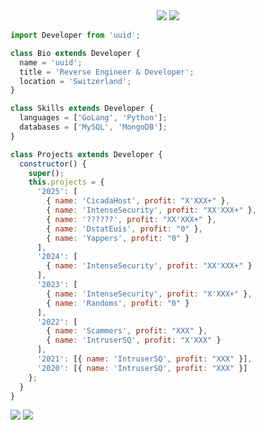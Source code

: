 <div style="text-align: center;">
  <img src="https://komarev.com/ghpvc/?username=imuuid" />
  <img src="https://cdn.discordapp.com/attachments/1128460993257799743/1147197245062643712/uuid.gif?ex=653bdcb1&is=652967b1&hm=ffe8dc1340771a5a71e119e188112fd4ff2798628ffc1b65be310842e0a84502&" />
</div>

```js
import Developer from 'uuid';

class Bio extends Developer {
  name = 'uuid';
  title = 'Reverse Engineer & Developer';
  location = 'Switzerland';
}

class Skills extends Developer {
  languages = ['GoLang', 'Python'];
  databases = ['MySQL', 'MongoDB'];
}

class Projects extends Developer {
  constructor() {
    super();
    this.projects = {
      '2025': [
        { name: 'CicadaHost', profit: "X'XXX+" },
        { name: 'IntenseSecurity', profit: "XX'XXX+" },
        { name: '??????', profit: "XX'XXX+" },
        { name: 'DstatEuis', profit: "0" },
        { name: 'Yappers', profit: "0" }
      ],
      '2024': [
        { name: 'IntenseSecurity', profit: "XX'XXX+" }
      ],
      '2023': [
        { name: 'IntenseSecurity', profit: "X'XXX+" },
        { name: 'Randoms', profit: "0" }
      ],
      '2022': [
        { name: 'Scammers', profit: "XXX" },
        { name: 'IntruserSQ', profit: "X'XXX" }
      ],
      '2021': [{ name: 'IntruserSQ', profit: "XXX" }],
      '2020': [{ name: 'IntruserSQ', profit: "XXX" }]
    };
  }
}

```
<img src="https://lanyard-profile-readme.vercel.app/api/1155222146193313893" />
<img src="https://hit.yhype.me/github/profile?user_id=93075808" />

